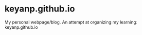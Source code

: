 # keyanp.github.io
My personal webpage/blog. An attempt at organizing my learning: keyanp.github.io
